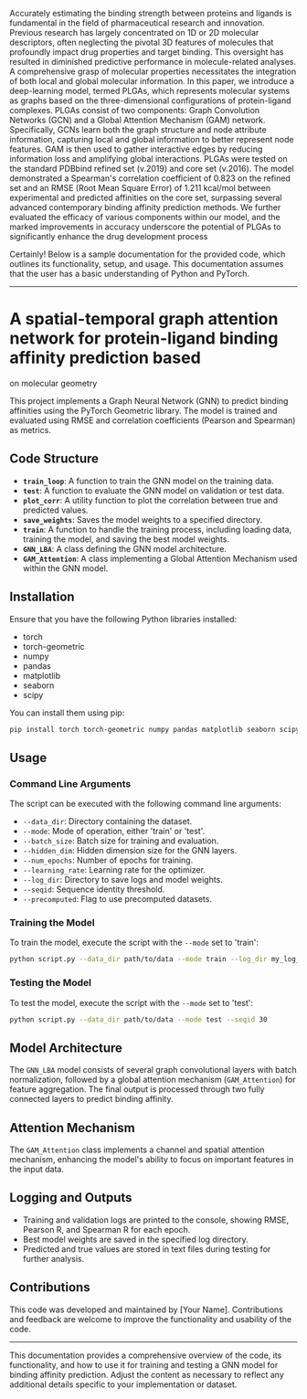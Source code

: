 Accurately estimating the binding strength between proteins and ligands is fundamental in the field of pharmaceutical research and innovation. Previous research has largely concentrated on 1D or 2D molecular descriptors, often neglecting the pivotal 3D features of molecules that profoundly impact drug properties and target binding. This oversight has resulted in diminished predictive performance in molecule-related analyses. A comprehensive grasp of molecular properties necessitates the integration of both local and global molecular information. In this paper, we introduce a deep-learning model, termed PLGAs, which represents molecular systems as graphs based on the three-dimensional configurations of protein-ligand complexes. PLGAs consist of two components: Graph Convolution Networks (GCN) and a Global Attention Mechanism (GAM) network. Specifically, GCNs learn both the graph structure and node attribute information, capturing local and global information to better represent node features. GAM is then used to gather interactive edges by reducing information loss and amplifying global interactions. PLGAs were tested on the standard PDBbind refined set (v.2019) and core set (v.2016). The model demonstrated a Spearman's correlation coefficient of 0.823 on the refined set and an RMSE (Root Mean Square Error) of 1.211 kcal/mol between experimental and predicted affinities on the core set, surpassing several advanced contemporary binding affinity prediction methods. We further evaluated the efficacy of various components within our model, and the marked improvements in accuracy underscore the potential of PLGAs to significantly enhance the drug development process



Certainly! Below is a sample documentation for the provided code, which outlines its functionality, setup, and usage. This documentation assumes that the user has a basic understanding of Python and PyTorch.

---

# A spatial-temporal graph attention network for protein-ligand binding affinity prediction  based
on molecular geometry

This project implements a Graph Neural Network (GNN) to predict binding affinities using the PyTorch Geometric library. The model is trained and evaluated using RMSE and correlation coefficients (Pearson and Spearman) as metrics.

## Code Structure

- **`train_loop`**: A function to train the GNN model on the training data.
- **`test`**: A function to evaluate the GNN model on validation or test data.
- **`plot_corr`**: A utility function to plot the correlation between true and predicted values.
- **`save_weights`**: Saves the model weights to a specified directory.
- **`train`**: A function to handle the training process, including loading data, training the model, and saving the best model weights.
- **`GNN_LBA`**: A class defining the GNN model architecture.
- **`GAM_Attention`**: A class implementing a Global Attention Mechanism used within the GNN model.

## Installation

Ensure that you have the following Python libraries installed:

- torch
- torch-geometric
- numpy
- pandas
- matplotlib
- seaborn
- scipy

You can install them using pip:

```bash
pip install torch torch-geometric numpy pandas matplotlib seaborn scipy
```

## Usage

### Command Line Arguments

The script can be executed with the following command line arguments:

- `--data_dir`: Directory containing the dataset.
- `--mode`: Mode of operation, either 'train' or 'test'.
- `--batch_size`: Batch size for training and evaluation.
- `--hidden_dim`: Hidden dimension size for the GNN layers.
- `--num_epochs`: Number of epochs for training.
- `--learning_rate`: Learning rate for the optimizer.
- `--log_dir`: Directory to save logs and model weights.
- `--seqid`: Sequence identity threshold.
- `--precomputed`: Flag to use precomputed datasets.

### Training the Model

To train the model, execute the script with the `--mode` set to 'train':

```bash
python script.py --data_dir path/to/data --mode train --log_dir my_log_dir
```

### Testing the Model

To test the model, execute the script with the `--mode` set to 'test':

```bash
python script.py --data_dir path/to/data --mode test --seqid 30
```

## Model Architecture

The `GNN_LBA` model consists of several graph convolutional layers with batch normalization, followed by a global attention mechanism (`GAM_Attention`) for feature aggregation. The final output is processed through two fully connected layers to predict binding affinity.

## Attention Mechanism

The `GAM_Attention` class implements a channel and spatial attention mechanism, enhancing the model's ability to focus on important features in the input data.

## Logging and Outputs

- Training and validation logs are printed to the console, showing RMSE, Pearson R, and Spearman R for each epoch.
- Best model weights are saved in the specified log directory.
- Predicted and true values are stored in text files during testing for further analysis.

## Contributions

This code was developed and maintained by [Your Name]. Contributions and feedback are welcome to improve the functionality and usability of the code.

---

This documentation provides a comprehensive overview of the code, its functionality, and how to use it for training and testing a GNN model for binding affinity prediction. Adjust the content as necessary to reflect any additional details specific to your implementation or dataset.
